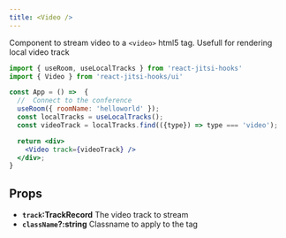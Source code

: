 ```yaml
---
title: <Video />
---
```


Component to stream video to a `<video>` html5 tag. Usefull for rendering local video track

```jsx {11} title="/src/App.js"
import { useRoom, useLocalTracks } from 'react-jitsi-hooks'
import { Video } from 'react-jitsi-hooks/ui'

const App = () =>  {
  //  Connect to the conference
  useRoom({ roomName: 'helloworld' });
  const localTracks = useLocalTracks();
  const videoTrack = localTracks.find(({type}) => type === 'video');

  return <div>
    <Video track={videoTrack} />
  </div>;
}
```


## Props

* **`track`:TrackRecord** The video track to stream
* **`className`?:string** Classname to apply to the tag